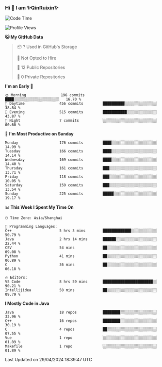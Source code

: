<!--
**QinRuixin/QinRuixin** is a ✨ _special_ ✨ repository because its `README.md` (this file) appears on your GitHub profile.

Here are some ideas to get you started:

- 🔭 I’m currently working on ...
- 🌱 I’m currently learning ...
- 👯 I’m looking to collaborate on ...
- 🤔 I’m looking for help with ...
- 💬 Ask me about ...
- 📫 How to reach me: ...
- 😄 Pronouns: ...
- ⚡ Fun fact: ...
-->


### Hi 👋 I am ✨QinRuixin✨

<!--START_SECTION:waka-->
![Code Time](http://img.shields.io/badge/Code%20Time-1%2C164%20hrs%201%20min-blue)

![Profile Views](http://img.shields.io/badge/Profile%20Views-9-blue)

**🐱 My GitHub Data** 

> 📦 ? Used in GitHub's Storage 
 > 
> 🚫 Not Opted to Hire
 > 
> 📜 12 Public Repositories 
 > 
> 🔑 0 Private Repositories 
 > 
**I'm an Early 🐤** 

```text
🌞 Morning                196 commits         ████░░░░░░░░░░░░░░░░░░░░░   16.70 % 
🌆 Daytime                456 commits         ██████████░░░░░░░░░░░░░░░   38.84 % 
🌃 Evening                515 commits         ███████████░░░░░░░░░░░░░░   43.87 % 
🌙 Night                  7 commits           ░░░░░░░░░░░░░░░░░░░░░░░░░   00.60 % 
```
📅 **I'm Most Productive on Sunday** 

```text
Monday                   176 commits         ████░░░░░░░░░░░░░░░░░░░░░   14.99 % 
Tuesday                  166 commits         ████░░░░░░░░░░░░░░░░░░░░░   14.14 % 
Wednesday                169 commits         ████░░░░░░░░░░░░░░░░░░░░░   14.40 % 
Thursday                 161 commits         ███░░░░░░░░░░░░░░░░░░░░░░   13.71 % 
Friday                   118 commits         ███░░░░░░░░░░░░░░░░░░░░░░   10.05 % 
Saturday                 159 commits         ███░░░░░░░░░░░░░░░░░░░░░░   13.54 % 
Sunday                   225 commits         █████░░░░░░░░░░░░░░░░░░░░   19.17 % 
```


📊 **This Week I Spent My Time On** 

```text
🕑︎ Time Zone: Asia/Shanghai

💬 Programming Languages: 
C++                      5 hrs 3 mins        █████████████░░░░░░░░░░░░   50.79 % 
Java                     2 hrs 14 mins       ██████░░░░░░░░░░░░░░░░░░░   22.44 % 
CSV                      54 mins             ██░░░░░░░░░░░░░░░░░░░░░░░   09.08 % 
Python                   41 mins             ██░░░░░░░░░░░░░░░░░░░░░░░   06.89 % 
C                        36 mins             ██░░░░░░░░░░░░░░░░░░░░░░░   06.18 % 

🔥 Editors: 
VS Code                  8 hrs 59 mins       ███████████████████████░░   90.21 % 
Intellijidea             58 mins             ██░░░░░░░░░░░░░░░░░░░░░░░   09.79 % 
```

**I Mostly Code in Java** 

```text
Java                     18 repos            ████████░░░░░░░░░░░░░░░░░   33.96 % 
C++                      16 repos            ████████░░░░░░░░░░░░░░░░░   30.19 % 
C                        4 repos             ██░░░░░░░░░░░░░░░░░░░░░░░   07.55 % 
Vue                      1 repo              ░░░░░░░░░░░░░░░░░░░░░░░░░   01.89 % 
Makefile                 1 repo              ░░░░░░░░░░░░░░░░░░░░░░░░░   01.89 % 
```




 Last Updated on 29/04/2024 18:39:47 UTC
<!--END_SECTION:waka-->
